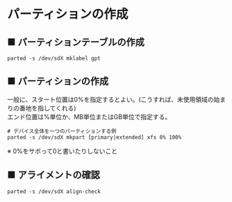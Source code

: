 # パーティションの作成
## ■ パーティションテーブルの作成
```
parted -s /dev/sdX mklabel gpt
```

## ■ パーティションの作成
一般に、スタート位置は0%を指定するとよい。(こうすれば、未使用領域の始まりの番地を指してくれる)  
エンド位置は%単位か、MB単位またはGB単位で指定する。
```
# デバイス全体を一つのパーティションする例
parted -s /dev/sdX mkpart [primary|extended] xfs 0% 100%
```
※ 0%をサボって0と書いたりしないこと

## ■ アライメントの確認
```
parted -s /dev/sdX align-check
```
